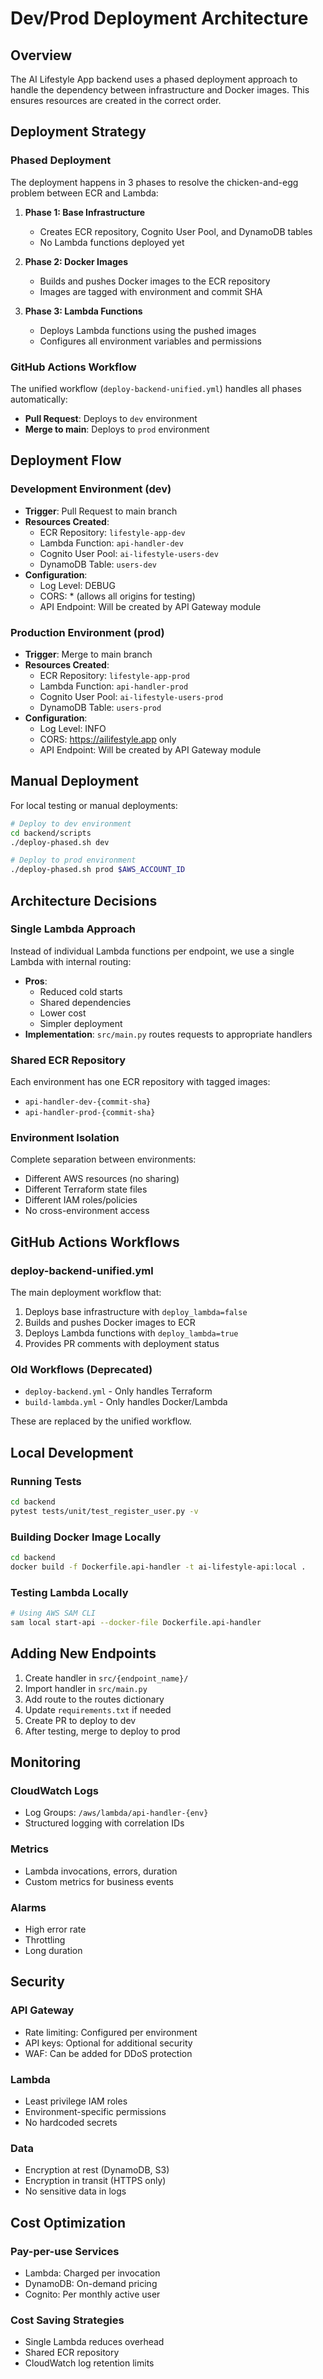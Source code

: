 # Dev/Prod Deployment Architecture

## Overview
The AI Lifestyle App backend uses a phased deployment approach to handle the dependency between infrastructure and Docker images. This ensures resources are created in the correct order.

## Deployment Strategy

### Phased Deployment
The deployment happens in 3 phases to resolve the chicken-and-egg problem between ECR and Lambda:

1. **Phase 1: Base Infrastructure**
   - Creates ECR repository, Cognito User Pool, and DynamoDB tables
   - No Lambda functions deployed yet
   
2. **Phase 2: Docker Images**
   - Builds and pushes Docker images to the ECR repository
   - Images are tagged with environment and commit SHA
   
3. **Phase 3: Lambda Functions**
   - Deploys Lambda functions using the pushed images
   - Configures all environment variables and permissions

### GitHub Actions Workflow
The unified workflow (`deploy-backend-unified.yml`) handles all phases automatically:
- **Pull Request**: Deploys to `dev` environment
- **Merge to main**: Deploys to `prod` environment

## Deployment Flow

### Development Environment (dev)
- **Trigger**: Pull Request to main branch
- **Resources Created**:
  - ECR Repository: `lifestyle-app-dev`
  - Lambda Function: `api-handler-dev`
  - Cognito User Pool: `ai-lifestyle-users-dev`
  - DynamoDB Table: `users-dev`
- **Configuration**:
  - Log Level: DEBUG
  - CORS: * (allows all origins for testing)
  - API Endpoint: Will be created by API Gateway module

### Production Environment (prod)
- **Trigger**: Merge to main branch
- **Resources Created**:
  - ECR Repository: `lifestyle-app-prod`
  - Lambda Function: `api-handler-prod`
  - Cognito User Pool: `ai-lifestyle-users-prod`
  - DynamoDB Table: `users-prod`
- **Configuration**:
  - Log Level: INFO
  - CORS: https://ailifestyle.app only
  - API Endpoint: Will be created by API Gateway module

## Manual Deployment

For local testing or manual deployments:

```bash
# Deploy to dev environment
cd backend/scripts
./deploy-phased.sh dev

# Deploy to prod environment
./deploy-phased.sh prod $AWS_ACCOUNT_ID
```

## Architecture Decisions

### Single Lambda Approach
Instead of individual Lambda functions per endpoint, we use a single Lambda with internal routing:
- **Pros**: 
  - Reduced cold starts
  - Shared dependencies
  - Lower cost
  - Simpler deployment
- **Implementation**: `src/main.py` routes requests to appropriate handlers

### Shared ECR Repository
Each environment has one ECR repository with tagged images:
- `api-handler-dev-{commit-sha}`
- `api-handler-prod-{commit-sha}`

### Environment Isolation
Complete separation between environments:
- Different AWS resources (no sharing)
- Different Terraform state files
- Different IAM roles/policies
- No cross-environment access

## GitHub Actions Workflows

### deploy-backend-unified.yml
The main deployment workflow that:
1. Deploys base infrastructure with `deploy_lambda=false`
2. Builds and pushes Docker images to ECR
3. Deploys Lambda functions with `deploy_lambda=true`
4. Provides PR comments with deployment status

### Old Workflows (Deprecated)
- `deploy-backend.yml` - Only handles Terraform
- `build-lambda.yml` - Only handles Docker/Lambda

These are replaced by the unified workflow.

## Local Development

### Running Tests
```bash
cd backend
pytest tests/unit/test_register_user.py -v
```

### Building Docker Image Locally
```bash
cd backend
docker build -f Dockerfile.api-handler -t ai-lifestyle-api:local .
```

### Testing Lambda Locally
```bash
# Using AWS SAM CLI
sam local start-api --docker-file Dockerfile.api-handler
```

## Adding New Endpoints

1. Create handler in `src/{endpoint_name}/`
2. Import handler in `src/main.py`
3. Add route to the routes dictionary
4. Update `requirements.txt` if needed
5. Create PR to deploy to dev
6. After testing, merge to deploy to prod

## Monitoring

### CloudWatch Logs
- Log Groups: `/aws/lambda/api-handler-{env}`
- Structured logging with correlation IDs

### Metrics
- Lambda invocations, errors, duration
- Custom metrics for business events

### Alarms
- High error rate
- Throttling
- Long duration

## Security

### API Gateway
- Rate limiting: Configured per environment
- API keys: Optional for additional security
- WAF: Can be added for DDoS protection

### Lambda
- Least privilege IAM roles
- Environment-specific permissions
- No hardcoded secrets

### Data
- Encryption at rest (DynamoDB, S3)
- Encryption in transit (HTTPS only)
- No sensitive data in logs

## Cost Optimization

### Pay-per-use Services
- Lambda: Charged per invocation
- DynamoDB: On-demand pricing
- Cognito: Per monthly active user

### Cost Saving Strategies
- Single Lambda reduces overhead
- Shared ECR repository
- CloudWatch log retention limits
